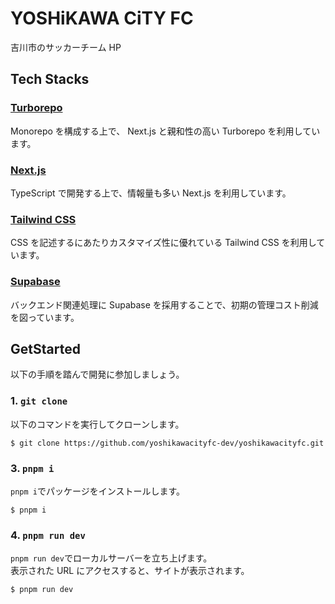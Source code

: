 # YOSHiKAWA CiTY FC

吉川市のサッカーチーム HP

## Tech Stacks

### [Turborepo](https://turbo.build/repo)

Monorepo を構成する上で、 Next.js と親和性の高い Turborepo を利用しています。

### [Next.js](https://nextjs.org/)

TypeScript で開発する上で、情報量も多い Next.js を利用しています。

### [Tailwind CSS](https://tailwindcss.com/)

CSS を記述するにあたりカスタマイズ性に優れている Tailwind CSS を利用しています。

### [Supabase](https://supabase.com/)

バックエンド関連処理に Supabase を採用することで、初期の管理コスト削減を図っています。

## GetStarted

以下の手順を踏んで開発に参加しましょう。

### 1. `git clone`

以下のコマンドを実行してクローンします。

```shell
$ git clone https://github.com/yoshikawacityfc-dev/yoshikawacityfc.git
```

### 3. `pnpm i`

`pnpm i`でパッケージをインストールします。

```shell
$ pnpm i
```

### 4. `pnpm run dev`

`pnpm run dev`でローカルサーバーを立ち上げます。  
表示された URL にアクセスすると、サイトが表示されます。

```shell
$ pnpm run dev
```
